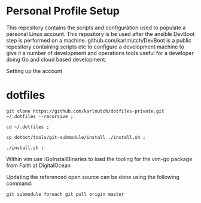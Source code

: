 Personal Profile Setup
======================

This repository contains the scripts and configuration used to populate a personal
Linux account.  This repository is be used after the ansible DevBoot step is
performed on a machine.  github.com/karlmutch/DevBoot is a
public repository containing scripts etc to configure a development machine
to give it a number of development and operations tools useful for a developer doing
Go and cloud based development.

Setting up the account 
# dotfiles
```
git clone https://github.com/karlmutch/dotfiles-private.git ~/.dotfiles --recursive ;

cd ~/.dotfiles ;

cp dotbot/tools/git-submodule/install ./install.sh ;

./install.sh ;
```

Within vim use :GoInstallBinaries to load the tooling for the vim-go package from Faith at DigitalOcean

Updating the referenced open source can be done using the following command:

```git submodule foreach git pull origin master```
